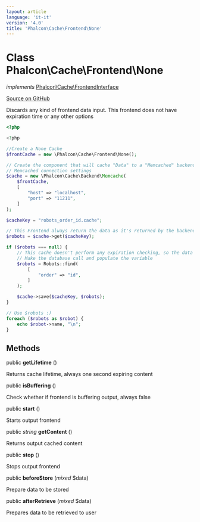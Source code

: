 ```yaml
---
layout: article
language: 'it-it'
version: '4.0'
title: 'Phalcon\Cache\Frontend\None'
---
```


# Class **Phalcon\Cache\Frontend\None**

*implements* [Phalcon\Cache\FrontendInterface](api/Phalcon_Cache_FrontendInterface)

<a href="https://github.com/phalcon/cphalcon/tree/v4.0.0/phalcon/cache/frontend/none.zep" class="btn btn-default btn-sm">Source on GitHub</a>

Discards any kind of frontend data input. This frontend does not have expiration time or any other options

```php
<?php

<?php

//Create a None Cache
$frontCache = new \Phalcon\Cache\Frontend\None();

// Create the component that will cache "Data" to a "Memcached" backend
// Memcached connection settings
$cache = new \Phalcon\Cache\Backend\Memcache(
    $frontCache,
    [
        "host" => "localhost",
        "port" => "11211",
    ]
);

$cacheKey = "robots_order_id.cache";

// This Frontend always return the data as it's returned by the backend
$robots = $cache->get($cacheKey);

if ($robots === null) {
    // This cache doesn't perform any expiration checking, so the data is always expired
    // Make the database call and populate the variable
    $robots = Robots::find(
        [
            "order" => "id",
        ]
    );

    $cache->save($cacheKey, $robots);
}

// Use $robots :)
foreach ($robots as $robot) {
    echo $robot->name, "\n";
}

```

## Methods

public **getLifetime** ()

Returns cache lifetime, always one second expiring content

public **isBuffering** ()

Check whether if frontend is buffering output, always false

public **start** ()

Starts output frontend

public *string* **getContent** ()

Returns output cached content

public **stop** ()

Stops output frontend

public **beforeStore** (*mixed* $data)

Prepare data to be stored

public **afterRetrieve** (*mixed* $data)

Prepares data to be retrieved to user